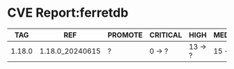 # CVE Report:ferretdb
|  TAG   |       REF       | PROMOTE | CRITICAL |  HIGH   | MEDIUM  |  LOW   | UNKNOWN |
|--------|-----------------|---------|----------|---------|---------|--------|---------|
| 1.18.0 | 1.18.0_20240615 | ?       | 0 -> ?   | 13 -> ? | 15 -> ? | 0 -> ? | 2 -> ?  |
